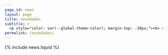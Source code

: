 ```yaml
---
page_id: news
layout: page
title: novedades
subtitle: >
  <p style="color: var(--global-theme-color); margin-top: -30px;"><b> <a href="https://marcorosso.com/news/">news</a>&nbsp;<a href="https://marcorosso.com/it/novità/">novità</a> </b></p>
permalink: /novedades/
---
```


  {% include news.liquid %}
